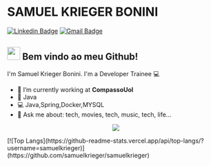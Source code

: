 # SAMUEL KRIEGER BONINI
[![Linkedin Badge](https://img.shields.io/badge/-Samuel%20Krieger-blue?style=flat-square&logo=Linkedin&logoColor=white&link=https://www.linkedin.com/in/samuel-krieger-bonini-80a169166/)](https://www.linkedin.com/in/samuel-krieger-bonini-80a169166/)
[![Gmail Badge](https://img.shields.io/badge/-samuel.kriegerb@gmail.com-c14438?style=flat-square&logo=Gmail&logoColor=white&link=mailto:samuel.kriegerb@gmail.com)](mailto:samuel.kriegerb@gmail.com)

## <img src="https://media.giphy.com/media/hvRJCLFzcasrR4ia7z/giphy.gif" width="30px"> Bem vindo ao meu Github!
I'm Samuel Krieger Bonini.
I'm a Developer Trainee :computer:

- :rocket:   I’m currently working at **CompassoUol**
- :purple_heart:   Java
- :computer:   Java,Spring,Docker,MYSQL
- 💬   Ask me about: tech, movies, tech, music, tech, life...

<p align="center"> <img src="https://github-readme-stats.vercel.app/api?username=samuelkrieger&show_icons=true%22%20alt=%22samuelkriegerbonini%22" /> </p>
[![Top Langs](https://github-readme-stats.vercel.app/api/top-langs/?username=samuelkrieger)](https://github.com/samuelkrieger/samuelkrieger)


